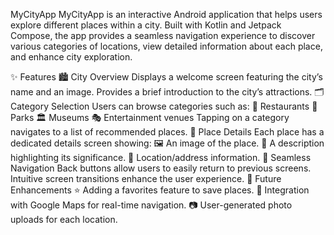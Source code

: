 MyCityApp
MyCityApp is an interactive Android application that helps users explore different places within a city. Built with Kotlin and Jetpack Compose, the app provides a seamless navigation experience to discover various categories of locations, view detailed information about each place, and enhance city exploration.

✨ Features
🏙️ City Overview
Displays a welcome screen featuring the city’s name and an image.
Provides a brief introduction to the city’s attractions.
🗂️ Category Selection
Users can browse categories such as:
🥘 Restaurants
🌳 Parks
🏛 Museums
🎭 Entertainment venues
Tapping on a category navigates to a list of recommended places.
📍 Place Details
Each place has a dedicated details screen showing:
🖼️ An image of the place.
📌 A description highlighting its significance.
📍 Location/address information.
🔄 Seamless Navigation
Back buttons allow users to easily return to previous screens.
Intuitive screen transitions enhance the user experience.
🚀 Future Enhancements
⭐ Adding a favorites feature to save places.
📍 Integration with Google Maps for real-time navigation.
📷 User-generated photo uploads for each location.
